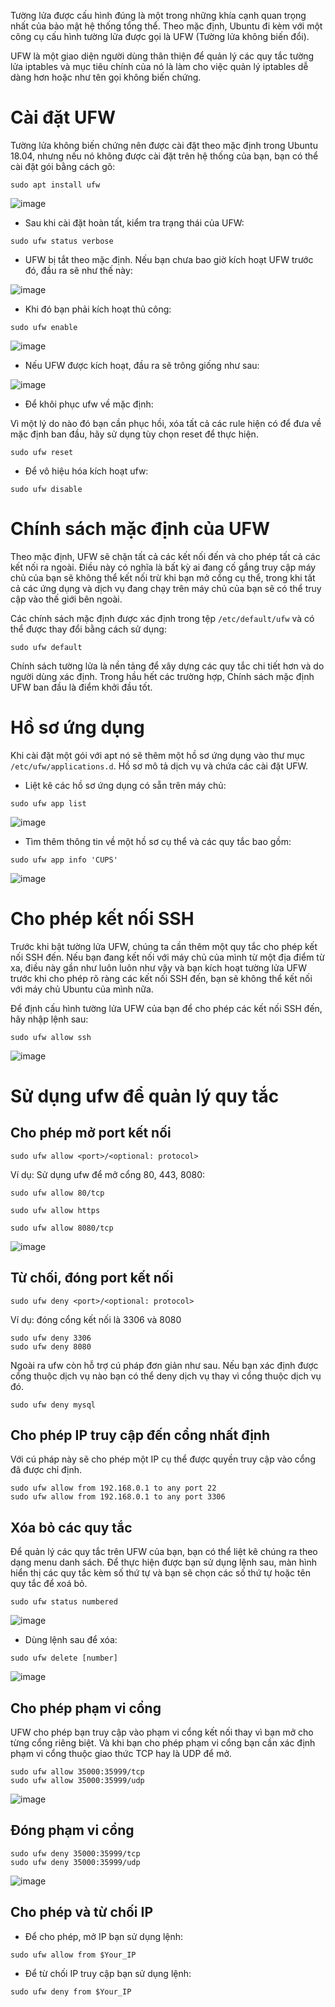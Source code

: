 Tường lửa được cấu hình đúng là một trong những khía cạnh quan trọng nhất của bảo mật hệ thống tổng thể. Theo mặc định, Ubuntu đi kèm với một công cụ cấu hình tường lửa được gọi là UFW (Tường lửa không biến đổi). 

UFW là một giao diện người dùng thân thiện để quản lý các quy tắc tường lửa iptables và mục tiêu chính của nó là làm cho việc quản lý iptables dễ dàng hơn hoặc như tên gọi không biến chứng.

# Cài đặt UFW

Tường lửa không biến chứng nên được cài đặt theo mặc định trong Ubuntu 18.04, nhưng nếu nó không được cài đặt trên hệ thống của bạn, bạn có thể cài đặt gói bằng cách gõ:

```
sudo apt install ufw
```

![image](https://user-images.githubusercontent.com/111716161/194789242-443fbff4-78f7-4cf1-b3fb-f11525106c45.png)

- Sau khi cài đặt hoàn tất, kiểm tra trạng thái của UFW:

```
sudo ufw status verbose
```

- UFW bị tắt theo mặc định. Nếu bạn chưa bao giờ kích hoạt UFW trước đó, đầu ra sẽ như thế này:

![image](https://user-images.githubusercontent.com/111716161/194789300-5786c86a-0221-496b-837f-ab27a65c51d5.png)

- Khi đó bạn phải kích hoạt thủ công:

```
sudo ufw enable
```

![image](https://user-images.githubusercontent.com/111716161/194789404-c248e4f9-6811-4a3a-a81b-a450d68b4bf3.png)

- Nếu UFW được kích hoạt, đầu ra sẽ trông giống như sau:

![image](https://user-images.githubusercontent.com/111716161/194789422-9fb76ac9-be4c-41cd-836f-928b5be049a4.png)

- Để khôi phục ufw về mặc định:

Vì một lý do nào đó bạn cần phục hồi, xóa tất cả các rule hiện có để đưa về mặc định ban đầu, hãy sử dụng tùy chọn reset để thực hiện.

```
sudo ufw reset
```

- Để vô hiệu hóa kích hoạt ufw:

```
sudo ufw disable
```

# Chính sách mặc định của UFW

Theo mặc định, UFW sẽ chặn tất cả các kết nối đến và cho phép tất cả các kết nối ra ngoài. Điều này có nghĩa là bất kỳ ai đang cố gắng truy cập máy chủ của bạn sẽ không thể kết nối trừ khi bạn mở cổng cụ thể, trong khi tất cả các ứng dụng và dịch vụ đang chạy trên máy chủ của bạn sẽ có thể truy cập vào thế giới bên ngoài.

Các chính sách mặc định được xác định trong tệp `/etc/default/ufw` và có thể được thay đổi bằng cách sử dụng:

```
sudo ufw default
```

Chính sách tường lửa là nền tảng để xây dựng các quy tắc chi tiết hơn và do người dùng xác định. Trong hầu hết các trường hợp, Chính sách mặc định UFW ban đầu là điểm khởi đầu tốt.

# Hồ sơ ứng dụng

Khi cài đặt một gói với apt nó sẽ thêm một hồ sơ ứng dụng vào thư mục `/etc/ufw/applications.d`. Hồ sơ mô tả dịch vụ và chứa các cài đặt UFW.

- Liệt kê các hồ sơ ứng dụng có sẵn trên máy chủ:

```
sudo ufw app list
```

![image](https://user-images.githubusercontent.com/111716161/194792302-be81ba5f-1a4e-49c0-b5fd-def9797a81ce.png)

- Tìm thêm thông tin về một hồ sơ cụ thể và các quy tắc bao gồm:

```
sudo ufw app info 'CUPS'
```

![image](https://user-images.githubusercontent.com/111716161/194792285-7574aa5a-e7bb-4980-9e74-8e0febd353ed.png)

# Cho phép kết nối SSH

Trước khi bật tường lửa UFW, chúng ta cần thêm một quy tắc cho phép kết nối SSH đến. Nếu bạn đang kết nối với máy chủ của mình từ một địa điểm từ xa, điều này gần như luôn luôn như vậy và bạn kích hoạt tường lửa UFW trước khi cho phép rõ ràng các kết nối SSH đến, bạn sẽ không thể kết nối với máy chủ Ubuntu của mình nữa.

Để định cấu hình tường lửa UFW của bạn để cho phép các kết nối SSH đến, hãy nhập lệnh sau:

```
sudo ufw allow ssh
```

![image](https://user-images.githubusercontent.com/111716161/194792322-bd8037ba-098e-478a-b6c3-dcfced79eda7.png)

# Sử dụng ufw để quản lý quy tắc

## Cho phép mở port kết nối

```
sudo ufw allow <port>/<optional: protocol>
```

Ví dụ: Sử dụng ufw để mở cổng 80, 443, 8080:

```
sudo ufw allow 80/tcp

sudo ufw allow https

sudo ufw allow 8080/tcp
```

![image](https://user-images.githubusercontent.com/111716161/194791241-ec672523-a928-49c6-987d-c1a4243c1388.png)

## Từ chối, đóng port kết nối

```
sudo ufw deny <port>/<optional: protocol> 
```

Ví dụ: đóng cổng kết nối là 3306 và 8080

```
sudo ufw deny 3306
sudo ufw deny 8080
```

Ngoài ra ufw còn hỗ trợ cú pháp đơn giản như sau. Nếu bạn xác định được cổng thuộc dịch vụ nào bạn có thể deny dịch vụ thay vì cổng thuộc dịch vụ đó.

```
sudo ufw deny mysql
```

## Cho phép IP truy cập đến cổng nhất định

Với cú pháp này sẽ cho phép một IP cụ thể được quyền truy cập vào cổng đã được chỉ định. 

```
sudo ufw allow from 192.168.0.1 to any port 22
sudo ufw allow from 192.168.0.1 to any port 3306
```

## Xóa bỏ các quy tắc

Để quản lý các quy tắc trên UFW của bạn, bạn có thể liệt kê chúng ra theo dạng menu danh sách. Để thực hiện được bạn sử dụng lệnh sau, màn hình hiển thị các quy tắc kèm số thứ tự và bạn sẽ chọn các số thứ tự hoặc tên quy tắc để xoá bỏ.

```
sudo ufw status numbered
```

![image](https://user-images.githubusercontent.com/111716161/194791865-d8256ca0-77ea-4311-87e8-701588f54732.png)

- Dùng lệnh sau để xóa:

```
sudo ufw delete [number]
```

![image](https://user-images.githubusercontent.com/111716161/194791926-d5939de4-844f-4a5c-aaec-ae75b3544bc8.png)

## Cho phép phạm vi cổng

UFW cho phép bạn truy cập vào phạm vi cổng kết nối thay vì bạn mở cho từng cổng riêng biệt. Và khi bạn cho phép phạm vi cổng bạn cần xác định phạm vi cổng thuộc giao thức TCP hay là UDP để mở.

```
sudo ufw allow 35000:35999/tcp
sudo ufw allow 35000:35999/udp
```

![image](https://user-images.githubusercontent.com/111716161/194792091-5ca159ea-f97c-472b-8df0-a6dadbee6c9f.png)

## Đóng phạm vi cổng

```
sudo ufw deny 35000:35999/tcp
sudo ufw deny 35000:35999/udp
```

![image](https://user-images.githubusercontent.com/111716161/194792138-2a081296-b9f2-4b1a-a044-b0c08cf2ddba.png)

## Cho phép và từ chối IP

- Để cho phép, mở IP bạn sử dụng lệnh:

```
sudo ufw allow from $Your_IP
```

- Để từ chối IP truy cập bạn sử dụng lệnh:

```
sudo ufw deny from $Your_IP
```

